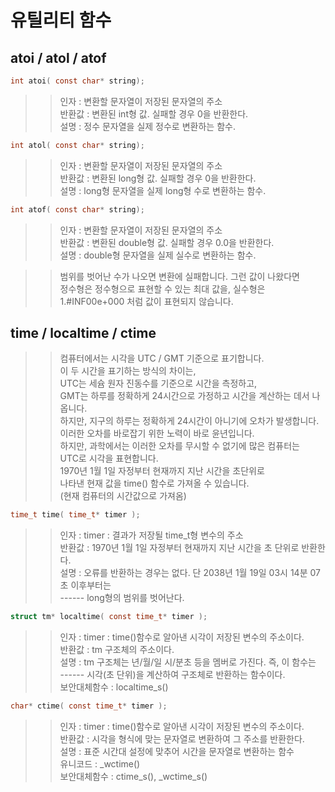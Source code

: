 # 유틸리티 함수  

## atoi / atol / atof  
```C
int atoi( const char* string);
```
>> 인자 : 변환할 문자열이 저장된 문자열의 주소  
>> 반환값 : 변환된 int형 값. 실패할 경우 0을 반환한다.  
>> 설명 : 정수 문자열을 실제 정수로 변환하는 함수.

```C
int atol( const char* string);
```
>> 인자 : 변환할 문자열이 저장된 문자열의 주소  
>> 반환값 : 변환된 long형 값. 실패할 경우 0을 반환한다.  
>> 설명 : long형 문자열을 실제 long형 수로 변환하는 함수.  

```C
int atof( const char* string);
```
>> 인자 : 변환할 문자열이 저장된 문자열의 주소  
>> 반환값 : 변환된 double형 값. 실패할 경우 0.0을 반환한다.  
>> 설명 : double형 문자열을 실제 실수로 변환하는 함수.  

>> 범위를 벗어난 수가 나오면 변환에 실패합니다. 그런 값이 나왔다면    
>> 정수형은 정수형으로 표현할 수 있는 최대 값을, 실수형은     
>> 1.#INF00e+000 처럼 값이 표현되지 않습니다.  

## time / localtime / ctime
>> 컴퓨터에서는 시각을 UTC / GMT 기준으로 표기합니다.   
>> 이 두 시간을 표기하는 방식의 차이는,   
>> UTC는 세슘 원자 진동수를 기준으로 시간을 측정하고,     
>> GMT는 하루를 정확하게 24시간으로 가정하고 시간을 계산하는 데서 나옵니다.  
>> 하지만, 지구의 하루는 정확하게 24시간이 아니기에 오차가 발생합니다.  
>> 이러한 오차를 바로잡기 위한 노력이 바로 윤년입니다.  
>> 하지만, 과학에서는 이러한 오차를 무시할 수 없기에 많은 컴퓨터는  
>> UTC로 시각을 표현합니다.  
>> 1970년 1월 1일 자정부터 현재까지 지난 시간을 초단위로   
>> 나타낸 현재 값을 time() 함수로 가져올 수 있습니다.  
>> (현재 컴퓨터의 시간값으로 가져옴)  
```C
time_t time( time_t* timer );
```
>> 인자 : timer : 결과가 저장될 time_t형 변수의 주소  
>> 반환값 : 1970년 1월 1일 자정부터 현재까지 지난 시간을 초 단위로 반환한다.    
>> 설명 : 오류를 반환하는 경우는 없다. 단 2038년 1월 19일 03시 14분 07초 이후부터는    
>> ------ long형의 범위를 벗어난다.  
```C
struct tm* localtime( const time_t* timer );
```
>> 인자 : timer : time()함수로 알아낸 시각이 저장된 변수의 주소이다.    
>> 반환값 : tm 구조체의 주소이다.    
>> 설명 : tm 구조체는 년/월/일 시/분초 등을 멤버로 가진다. 즉, 이 함수는      
>> ------ 시각(초 단위)을 계산하여 구조체로 반환하는 함수이다.    
>> 보안대체함수 : localtime_s()  
```C
char* ctime( const time_t* timer );
```
>> 인자 : timer : time()함수로 알아낸 시각이 저장된 변수의 주소이다.    
>> 반환값 : 시각을 형식에 맞는 문자열로 변환하여 그 주소를 반환한다.    
>> 설명 : 표준 시간대 설정에 맞추어 시간을 문자열로 변환하는 함수  
>> 유니코드 : \_wctime()  
>> 보안대체함수 : ctime_s(), \_wctime_s()  
